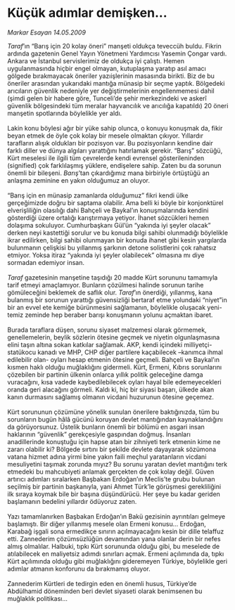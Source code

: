 # Küçük adımlar demişken...

*Markar Esayan 14.05.2009*

<div class="taraf_structure_2col_1zq">
<div class="margen_n">



 <p><i>Taraf</i>’ın “Barış için 20 kolay öneri” manşeti oldukça teveccüh buldu. Fikrin ardında gazetenin Genel Yayın Yönetmeni Yardımcısı Yasemin Çongar vardı. Ankara ve İstanbul servislerimiz de oldukça iyi çalıştı. Hemen uygulanmasında hiçbir engel olmayan, kutuplaşma yaratıp asıl amacı gölgede bırakmayacak öneriler yazıişlerinin masasında birikti. Biz de bu öneriler arasından yukarıdaki mantığa münasip bir seçme yaptık. Bölgedeki arıcıların güvenlik nedeniyle yer değiştirmelerinin engellenmemesi dahil (şimdi gelen bir habere göre, Tunceli’de şehir merkezindeki ve askerî güvenlik bölgesindeki tüm meralar hayvancılık ve arıcılığa kapatıldı) 20 öneri manşetin spotlarında böylelikle yer aldı. <br/><br/>Lakin konu böylesi ağır bir yüke sahip olunca, o konuyu konuşmak da, fikir beyan etmek de öyle çok kolay bir mesele olmaktan çıkıyor. Yıllardır tarafların alışık oldukları bir pozisyon var. Bu pozisyonların kendine dair farklı diller ve dünya algıları yarattığını hatırlamak gerekir. “Barış” sözcüğü, Kürt meselesi ile ilgili tüm çevrelerde kendi evrensel gösterileninden (signified) çok farklılaşmış yüklere, endişelere sahip. Zaten bu da sorunun önemli bir bileşeni. <i>Barış</i>’tan çıkardığımız mana birbiriyle örtüştüğü an anlaşma zeminine en yakın olduğumuz an oluyor. <br/><br/>“Barış için en münasip zamanlarda olduğumuz” fikri kendi ülke gerçeğimizde doğru bir saptama olabilir. Ama belli ki böyle bir konjonktürel elverişliliğin olasılığı dahi Bahçeli ve Baykal’ın konuşmalarında kendini gösterdiği üzere ortalığı karıştırmaya yetiyor. İhanet sözcükleri hemen dolaşıma sokuluyor. Cumhurbaşkanı Gül’ün “yakında iyi şeyler olacak” derken neyi kastettiği sorulur ve bu konuda bilgi sahibi olunmadığı böylelikle ikrar edilirken, bilgi sahibi olunmayan bir konuda ihanet gibi kesin yargılarda bulunmanın çelişkisi bu yıllanmış şarkının detone solistlerini çok rahatsız etmiyor. Yoksa itiraz “yakında iyi şeyler olabilecek” olmasına mı diye sormadan edemiyor insan.<i> <br/><br/>Taraf</i> gazetesinin manşetine taşıdığı 20 madde Kürt sorununu tamamıyla tarif etmeyi amaçlamıyor. Bunların çözülmesi halinde sorunun tarihe gömüleceğini beklemek de saflık olur. <em>Taraf</em>’ın önerdiği, yıllanmış, kana bulanmış bir sorunun yarattığı güvensizliği bertaraf etme yolundaki “niyet”in bir an evvel ete kemiğe bürünmesini sağlamanın, böylelikle oluşacak yeni-temiz zeminde hep beraber barışı konuşmanın yolunu açmaktan ibaret. <br/><br/>Burada taraflara düşen, sorunu siyaset malzemesi olarak görmemek, genellemelerin, beylik sözlerin ötesine geçmek ve niyetin olgunlaşmasına elini taşın altına sokan katkılar sağlamak. AKP, kendi içindeki milliyetçi-statükocu kanadı ve MHP, CHP diğer partilere kaçabilecek –kanımca ihmal edilebilir olan- oyları hesap etmenin ötesine geçmeli. Bahçeli ve Baykal’ın kısmen haklı olduğu muğlaklığını gidermeli. Kürt, Ermeni, Kıbrıs sorunlarını çözebilen bir partinin ülkenin onlarca yıllık politik geleceğine damga vuracağını, kısa vadede kaybedilebilecek oyları hayal bile edemeyecekleri oranda geri alacağını görmeli. Kaldı ki, hiç bir siyasi başarı, ülkede akan kanın durmasını sağlamış olmanın vicdani huzurunun ötesine geçemez. <br/><br/>Kürt sorununun çözümüne yönelik sunulan önerilere baktığınızda, tüm bu sorunların bugün hâlâ gücünü koruyan devlet mantığından kaynaklandığını da görüyorsunuz. Üstelik bunların önemli bir bölümü en asgari insan haklarının “güvenlik” gerekçesiyle gaspından doğmuş. İnsanları anadillerinde konuştuğu için hapse atan bir zihniyeti terk etmenin kime ne zararı olabilir ki? Bölgede sırtını bir şekilde devlete dayayarak sözümona vatana hizmet adına yirmi bine yakın faili meçhul yaratanların vicdani mesuliyetini taşımak zorunda mıyız? Bu sorunu yaratan devlet mantığını terk etmedeki bu mahcubiyeti anlamak gerçekten de çok kolay değil. Güven artırıcı adımları sıralarken Başbakan Erdoğan’ın Meclis’te grubu bulunan seçilmiş bir partinin başkanıyla, yani Ahmet Türk’le görüşmesi gerekliliğini ilk sıraya koymak bile bir başına düşündürücü. Her şeye bu kadar geriden başlamanın bedelini yıllardır ödüyoruz zaten. <br/><br/>Yazı tamamlanırken Başbakan Erdoğan’ın Bakü gezisinin ayrıntıları gelmeye başlamıştı. Bir diğer yıllanmış mesele olan Ermeni konusu... Erdoğan, Karabağ işgali sona ermedikçe sınırın açılmayacağını kesin bir dille telaffuz etti. Zannederim çözümsüzlüğün devamından yana olanlar derin bir nefes almış olmalılar. Halbuki, tıpkı Kürt sorununda olduğu gibi, bu meselede de atılabilecek en maliyetsiz adımdı sınırları açmak. Ermeni açılımında da, tıpkı Kürt açılımında olduğu gibi muğlaklığını gideremeyen Türkiye, böylelikle geri adımlar atmanın konforunu da bırakmamış oluyor. <br/><br/>Zannederim Kürtleri de tedirgin eden en önemli husus, Türkiye’de Abdülhamid döneminden beri devlet siyaseti olarak benimsenen bu muğlaklık politikası...</p>

<br/>


<div id="taraf_not">
</div>

</div>


</div>

